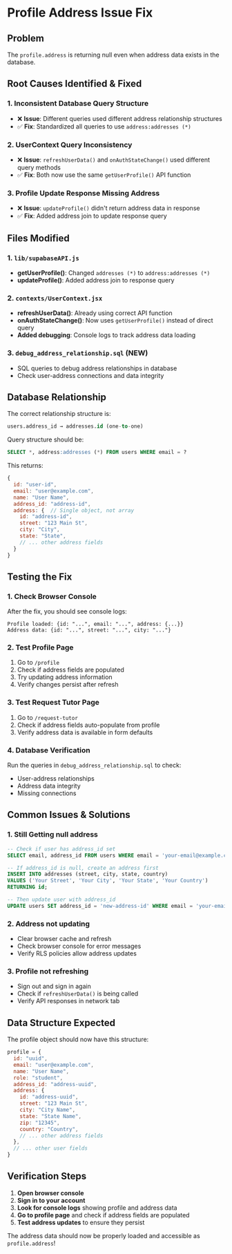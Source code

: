 # Profile Address Issue Fix

## Problem
The `profile.address` is returning null even when address data exists in the database.

## Root Causes Identified & Fixed

### 1. **Inconsistent Database Query Structure**
- ❌ **Issue**: Different queries used different address relationship structures
- ✅ **Fix**: Standardized all queries to use `address:addresses (*)`

### 2. **UserContext Query Inconsistency**
- ❌ **Issue**: `refreshUserData()` and `onAuthStateChange()` used different query methods
- ✅ **Fix**: Both now use the same `getUserProfile()` API function

### 3. **Profile Update Response Missing Address**
- ❌ **Issue**: `updateProfile()` didn't return address data in response
- ✅ **Fix**: Added address join to update response query

## Files Modified

### 1. `lib/supabaseAPI.js`
- **getUserProfile()**: Changed `addresses (*)` to `address:addresses (*)`
- **updateProfile()**: Added address join to response query

### 2. `contexts/UserContext.jsx`
- **refreshUserData()**: Already using correct API function
- **onAuthStateChange()**: Now uses `getUserProfile()` instead of direct query
- **Added debugging**: Console logs to track address data loading

### 3. `debug_address_relationship.sql` (NEW)
- SQL queries to debug address relationships in database
- Check user-address connections and data integrity

## Database Relationship

The correct relationship structure is:
```sql
users.address_id → addresses.id (one-to-one)
```

Query structure should be:
```sql
SELECT *, address:addresses (*) FROM users WHERE email = ?
```

This returns:
```javascript
{
  id: "user-id",
  email: "user@example.com",
  name: "User Name",
  address_id: "address-id",
  address: {  // Single object, not array
    id: "address-id",
    street: "123 Main St",
    city: "City",
    state: "State",
    // ... other address fields
  }
}
```

## Testing the Fix

### 1. **Check Browser Console**
After the fix, you should see console logs:
```
Profile loaded: {id: "...", email: "...", address: {...}}
Address data: {id: "...", street: "...", city: "..."}
```

### 2. **Test Profile Page**
1. Go to `/profile`
2. Check if address fields are populated
3. Try updating address information
4. Verify changes persist after refresh

### 3. **Test Request Tutor Page**
1. Go to `/request-tutor`
2. Check if address fields auto-populate from profile
3. Verify address data is available in form defaults

### 4. **Database Verification**
Run the queries in `debug_address_relationship.sql` to check:
- User-address relationships
- Address data integrity
- Missing connections

## Common Issues & Solutions

### 1. **Still Getting null address**
```sql
-- Check if user has address_id set
SELECT email, address_id FROM users WHERE email = 'your-email@example.com';

-- If address_id is null, create an address first
INSERT INTO addresses (street, city, state, country) 
VALUES ('Your Street', 'Your City', 'Your State', 'Your Country')
RETURNING id;

-- Then update user with address_id
UPDATE users SET address_id = 'new-address-id' WHERE email = 'your-email@example.com';
```

### 2. **Address not updating**
- Clear browser cache and refresh
- Check browser console for error messages
- Verify RLS policies allow address updates

### 3. **Profile not refreshing**
- Sign out and sign in again
- Check if `refreshUserData()` is being called
- Verify API responses in network tab

## Data Structure Expected

The profile object should now have this structure:
```javascript
profile = {
  id: "uuid",
  email: "user@example.com",
  name: "User Name",
  role: "student",
  address_id: "address-uuid",
  address: {
    id: "address-uuid",
    street: "123 Main St",
    city: "City Name",
    state: "State Name",
    zip: "12345",
    country: "Country",
    // ... other address fields
  },
  // ... other user fields
}
```

## Verification Steps

1. **Open browser console**
2. **Sign in to your account**
3. **Look for console logs** showing profile and address data
4. **Go to profile page** and check if address fields are populated
5. **Test address updates** to ensure they persist

The address data should now be properly loaded and accessible as `profile.address`!
